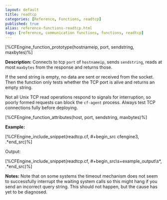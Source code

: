 ```yaml
---
layout: default
title: readtcp
categories: [Reference, Functions, readtcp]
published: true
alias: reference-functions-readtcp.html
tags: [reference, communication functions, functions, readtcp]
---
```


[%CFEngine_function_prototype(hostnameip, port, sendstring, maxbytes)%]

**Description:** Connects to tcp `port` of `hostnameip`, sends `sendstring`,
reads at most `maxbytes` from the response and returns those.

If the send string is empty, no data are sent or received from the
socket. Then the function only tests whether the TCP port is alive and
returns an empty string.

Not all Unix TCP read operations respond to signals for interruption, so 
poorly formed requests can block the `cf-agent` process. Always test TCP 
connections fully before deploying.

[%CFEngine_function_attributes(host, port, sendstring, maxbytes)%]

**Example:**

[%CFEngine_include_snippet(readtcp.cf, #\+begin_src cfengine3, .*end_src)%]

Output:

[%CFEngine_include_snippet(readtcp.cf, #\+begin_src\s+example_output\s*, .*end_src)%]

**Notes:** Note that on some systems the timeout mechanism does not seem to
successfully interrupt the waiting system calls so this might hang if you send 
an incorrect query string. This should not happen, but the cause has yet to be 
diagnosed.

